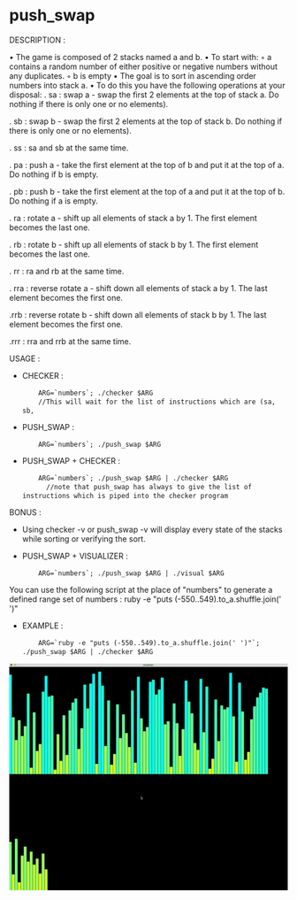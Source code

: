 # push_swap

DESCRIPTION : 

• The game is composed of 2 stacks named a and b.
• To start with:
◦ a contains a random number of either positive or negative numbers without
any duplicates.
◦ b is empty
• The goal is to sort in ascending order numbers into stack a.
• To do this you have the following operations at your disposal:
. sa : swap a - swap the first 2 elements at the top of stack a. Do nothing if there
is only one or no elements).

. sb : swap b - swap the first 2 elements at the top of stack b. Do nothing if there
is only one or no elements).

. ss : sa and sb at the same time.

. pa : push a - take the first element at the top of b and put it at the top of a. Do
nothing if b is empty.

. pb : push b - take the first element at the top of a and put it at the top of b. Do
nothing if a is empty.

. ra : rotate a - shift up all elements of stack a by 1. The first element becomes
the last one.

. rb : rotate b - shift up all elements of stack b by 1. The first element becomes
the last one.

. rr : ra and rb at the same time.

. rra : reverse rotate a - shift down all elements of stack a by 1. The last element
becomes the first one.

.rrb : reverse rotate b - shift down all elements of stack b by 1. The last element
becomes the first one.

.rrr : rra and rrb at the same time.

 USAGE :

- CHECKER : 
          
          ARG=`numbers`; ./checker $ARG
          //This will wait for the list of instructions which are (sa, sb, 
- PUSH_SWAP : 

          ARG=`numbers`; ./push_swap $ARG
- PUSH_SWAP + CHECKER : 
            
          ARG=`numbers`; ./push_swap $ARG | ./checker $ARG 
            //note that push_swap has always to give the list of instructions which is piped into the checker program

BONUS :
- Using checker -v or push_swap -v will display every state of the stacks while sorting or verifying the sort.

- PUSH_SWAP + VISUALIZER : 

          ARG=`numbers`; ./push_swap $ARG | ./visual $ARG

You can use the following script at the place of "numbers" to generate a defined range set of numbers :
          ruby -e "puts (-550..549).to_a.shuffle.join(' ')"
          
- EXAMPLE : 
          
          ARG=`ruby -e "puts (-550..549).to_a.shuffle.join(' ')"`; ./push_swap $ARG | ./checker $ARG

![](ps.gif)

